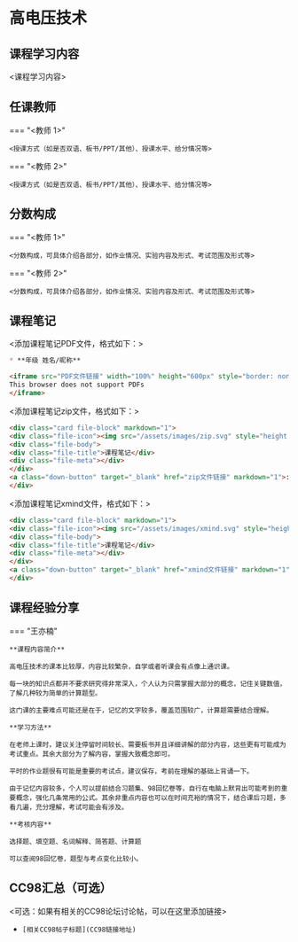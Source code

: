 # 高电压技术

## 课程学习内容

<课程学习内容>


## 任课教师

=== "<教师 1>"

    <授课方式（如是否双语、板书/PPT/其他）、授课水平、给分情况等>

=== "<教师 2>"

    <授课方式（如是否双语、板书/PPT/其他）、授课水平、给分情况等>


## 分数构成

=== "<教师 1>"

    <分数构成，可具体介绍各部分，如作业情况、实验内容及形式、考试范围及形式等>

=== "<教师 2>"

    <分数构成，可具体介绍各部分，如作业情况、实验内容及形式、考试范围及形式等>



## 课程笔记

<添加课程笔记PDF文件，格式如下：>
```markdown
* **年级 姓名/昵称** 

<iframe src="PDF文件链接" width="100%" height="600px" style="border: none;">
This browser does not support PDFs
</iframe>
```

<添加课程笔记zip文件，格式如下：>
```html
<div class="card file-block" markdown="1">
<div class="file-icon"><img src="/assets/images/zip.svg" style="height: 3em;"></div>
<div class="file-body">
<div class="file-title">课程笔记</div>
<div class="file-meta"></div>
</div>
<a class="down-button" target="_blank" href="zip文件链接" markdown="1">:fontawesome-solid-download: 下载</a>
</div>
```
<添加课程笔记xmind文件，格式如下：>
```html
<div class="card file-block" markdown="1">
<div class="file-icon"><img src="/assets/images/xmind.svg" style="height: 3em;"></div>
<div class="file-body">
<div class="file-title">课程笔记</div>
<div class="file-meta"></div>
</div>
<a class="down-button" target="_blank" href="xmind文件链接" markdown="1">:fontawesome-solid-download: 下载</a>
</div>
```

## 课程经验分享

=== "王亦楠"
	
	**课程内容简介**
		
	高电压技术的课本比较厚，内容比较繁杂，自学或者听课会有点像上通识课。
	
	每一块的知识点都并不要求研究得非常深入，个人认为只需掌握大部分的概念，记住关键数值，了解几种较为简单的计算题型。
	
	这门课的主要难点可能还是在于，记忆的文字较多，覆盖范围较广，计算题需要结合理解。
	
	**学习方法**
	
	在老师上课时，建议关注停留时间较长、需要板书并且详细讲解的部分内容，这些更有可能成为考试重点。其余大部分为了解内容，掌握大致概念即可。

	平时的作业题很有可能是重要的考试点，建议保存，考前在理解的基础上背诵一下。

	由于记忆内容较多，个人可以提前结合习题集、98回忆卷等，自行在电脑上默背出可能考到的重要概念，强化几条常用的公式。其余非重点内容也可以在时间充裕的情况下，结合课后习题，多看几遍，充分理解，考试可能会有涉及。
	
	**考核内容**
	
	选择题、填空题、名词解释、简答题、计算题

	​可以查阅98回忆卷，题型与考点变化比较小。


## CC98汇总（可选）
<可选：如果有相关的CC98论坛讨论帖，可以在这里添加链接>
* `[相关CC98帖子标题](CC98链接地址)`